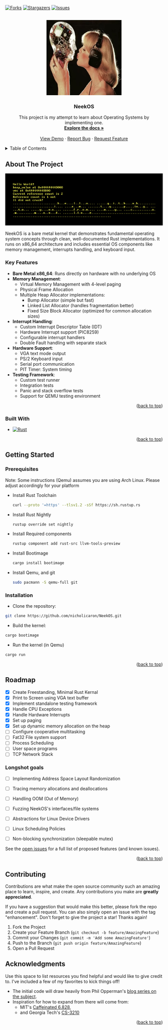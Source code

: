 <!-- PROJECT SHIELDS -->
<!--
*** I'm using markdown "reference style" links for readability.
*** Reference links are enclosed in brackets [ ] instead of parentheses ( ).
*** See the bottom of this document for the declaration of the reference variables
*** for contributors-url, forks-url, etc. This is an optional, concise syntax you may use.
*** https://www.markdownguide.org/basic-syntax/#reference-style-links
-->
[![Forks][forks-shield]][forks-url]
[![Stargazers][stars-shield]][stars-url]
[![Issues][issues-shield]][issues-url]


<!-- PROJECT LOGO -->
<br />
<div align="center">
  <a href="https://github.com/">
    <img src="images/logo.png" alt="Logo" width="240" height="240">
  </a>

  <h3 align="center">NeekOS</h3>

  <p align="center">
    This project is my attempt to learn about Operating Systems by implementing one. 
    <br />
    <a href="https://github.com/"><strong>Explore the docs »</strong></a>
    <br />
    <br />
    <a href="https://github.com/">View Demo</a>
    &middot;
    <a href="https://github.com//issues/new?labels=bug&template=bug-report---.md">Report Bug</a>
    &middot;
    <a href="https://github.com//issues/new?labels=enhancement&template=feature-request---.md">Request Feature</a>
  </p>
</div>



<!-- TABLE OF CONTENTS -->
<details>
  <summary>Table of Contents</summary>
  <ol>
    <li>
      <a href="#about-the-project">About The Project</a>
      <ul>
        <li><a href="#built-with">Built With</a></li>
      </ul>
    </li>
    <li>
      <a href="#getting-started">Getting Started</a>
      <ul>
        <li><a href="#prerequisites">Prerequisites</a></li>
        <li><a href="#installation">Installation</a></li>
      </ul>
    </li>
    <li><a href="#usage">Usage</a></li>
    <li><a href="#roadmap">Roadmap</a></li>
    <li><a href="#contributing">Contributing</a></li>
    <li><a href="#license">License</a></li>
    <li><a href="#acknowledgments">Acknowledgments</a></li>
  </ol>
</details>



<!-- ABOUT THE PROJECT -->
## About The Project

[![Product Name Screen Shot][product-screenshot]]()

NeekOS is a bare metal kernel that demonstrates fundamental operating system concepts through clean, well-documented Rust implementations. It runs on x86_64 architecture and includes essential OS components like memory management, interrupts handling, and keyboard input.

### Key Features

- **Bare Metal x86_64**: Runs directly on hardware with no underlying OS
- **Memory Management**:
    - Virtual Memory Management with 4-level paging
    - Physical Frame Allocation
    - Multiple Heap Allocator implementations:
        - Bump Allocator (simple but fast)
        - Linked List Allocator (handles fragmentation better)
        - Fixed Size Block Allocator (optimized for common allocation sizes)
- **Interrupt Handling**:
    - Custom Interrupt Descriptor Table (IDT)
    - Hardware Interrupt support (PIC8259)
    - Configurable interrupt handlers
    - Double Fault handling with separate stack
- **Hardware Support**:
    - VGA text mode output
    - PS/2 Keyboard input
    - Serial port communication
    - PIT Timer: System timing
- **Testing Framework**:
    - Custom test runner
    - Integration tests
    - Panic and stack overflow tests
    - Support for QEMU testing environment


<p align="right">(<a href="#readme-top">back to top</a>)</p>



### Built With


* [![Rust][Rust]][Rust-url]


<p align="right">(<a href="#readme-top">back to top</a>)</p>



<!-- GETTING STARTED -->
## Getting Started

### Prerequisites

Note: Some instructions (Qemu) assumes you are using Arch Linux. Please adjust
accordingly for your platform

* Install Rust Toolchain
  ```sh
  curl --proto '=https' --tlsv1.2 -sSf https://sh.rustup.rs
  ```
* Install Rust Nightly
  ```sh
  rustup override set nightly
  ```
* Install Required components
  ```sh
  rustup component add rust-src llvm-tools-preview
  ```
* Install Bootimage
  ```sh
  cargo install bootimage
  ```
* Install Qemu, and git
  ```sh
  sudo pacmann -S qemu-full git
  ```

### Installation

* Clone the repository:
```sh
git clone https://github.com/nicholicaron/NeekOS.git
```

* Build the kernel:
```sh
cargo bootimage
```

* Run the kernel (in Qemu)
```sh
cargo run
```


<p align="right">(<a href="#readme-top">back to top</a>)</p>



<!-- ROADMAP -->
## Roadmap

- [x] Create Freestanding, Minimal Rust Kernal
- [x] Print to Screen using VGA text buffer
- [x] Implement standalone testing framework
- [x] Handle CPU Exceptions
- [x] Handle Hardware Interrupts
- [x] Set up paging
- [x] Set up dynamic memory allocation on the heap
- [ ] Configure cooperative multitasking
- [ ] Fat32 File system support
- [ ] Process Scheduling
- [ ] User space programs
- [ ] TCP Network Stack

### Longshot goals
- [ ] Implementing Address Space Layout Randomization
- [ ] Tracing memory allocations and deallocations
- [ ] Handling OOM (Out of Memory)
- [ ] Fuzzing NeekOS's interfaces/file systems
- [ ] Abstractions for Linux Device Drivers
- [ ] Linux Scheduling Policies
- [ ] Non-blocking synchronization (sleepable mutex)


See the [open issues](https://github.com/nicholicaron/NeekOS/issues) for a full list of proposed features (and known issues).

<p align="right">(<a href="#readme-top">back to top</a>)</p>



<!-- CONTRIBUTING -->
## Contributing

Contributions are what make the open source community such an amazing place to learn, inspire, and create. Any contributions you make are **greatly appreciated**.

If you have a suggestion that would make this better, please fork the repo and create a pull request. You can also simply open an issue with the tag "enhancement".
Don't forget to give the project a star! Thanks again!

1. Fork the Project
2. Create your Feature Branch (`git checkout -b feature/AmazingFeature`)
3. Commit your Changes (`git commit -m 'Add some AmazingFeature'`)
4. Push to the Branch (`git push origin feature/AmazingFeature`)
5. Open a Pull Request


<!-- ACKNOWLEDGMENTS -->
## Acknowledgments

Use this space to list resources you find helpful and would like to give credit to. I've included a few of my favorites to kick things off!

- The initial code will draw heavily from Phil Opperman's [blog series on the subject](https://os.phil-opp.com/). 
- Inspiration for how to expand from there will come from:
  - MIT's [Caffeinated 6.828](https://sipb.mit.edu/iap/6.828/),
  - and Georgia Tech's [CS-3210](https://tc.gtisc.gatech.edu/cs3210/2020/spring/info.html)

<p align="right">(<a href="#readme-top">back to top</a>)</p>



<!-- MARKDOWN LINKS & IMAGES -->
<!-- https://www.markdownguide.org/basic-syntax/#reference-style-links -->
[forks-shield]: https://img.shields.io/github/forks/nicholicaron/NeekOS.svg?style=for-the-badge
[forks-url]: https://github.com/nicholicaron/NeekOS/network/members
[stars-shield]: https://img.shields.io/github/stars/nicholicaron/NeekOS.svg?style=for-the-badge
[stars-url]: https://github.com/nicholicaron/NeekOS/stargazers
[issues-shield]: https://img.shields.io/github/issues/nicholicaron/NeekOS.svg?style=for-the-badge
[issues-url]: https://github.com/nicholicaron/NeekOS/issues
[license-shield]: https://img.shields.io/github/license/nicholicaron/NeekOS.svg?style=for-the-badge
[license-url]: https://github.com//blob/master/LICENSE.txt
[product-screenshot]: images/screenshot.png
[Rust]: https://shields.io/badge/-Rust-3776AB?style=flat&logo=rust
[Rust-url]: https://www.rust-lang.org/
